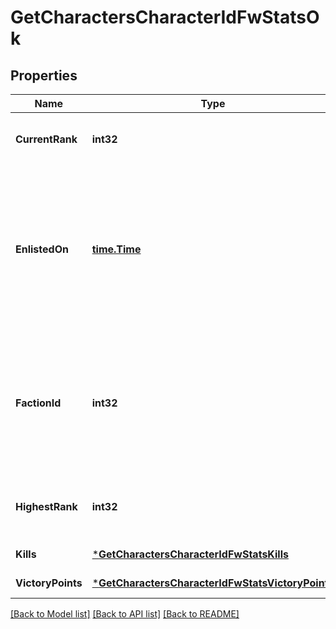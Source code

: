 # GetCharactersCharacterIdFwStatsOk

## Properties
Name | Type | Description | Notes
------------ | ------------- | ------------- | -------------
**CurrentRank** | **int32** | The given character&#x27;s current faction rank | [optional] [default to null]
**EnlistedOn** | [**time.Time**](time.Time.md) | The enlistment date of the given character into faction warfare. Will not be included if character is not enlisted in faction warfare | [optional] [default to null]
**FactionId** | **int32** | The faction the given character is enlisted to fight for. Will not be included if character is not enlisted in faction warfare | [optional] [default to null]
**HighestRank** | **int32** | The given character&#x27;s highest faction rank achieved | [optional] [default to null]
**Kills** | [***GetCharactersCharacterIdFwStatsKills**](get_characters_character_id_fw_stats_kills.md) |  | [default to null]
**VictoryPoints** | [***GetCharactersCharacterIdFwStatsVictoryPoints**](get_characters_character_id_fw_stats_victory_points.md) |  | [default to null]

[[Back to Model list]](../README.md#documentation-for-models) [[Back to API list]](../README.md#documentation-for-api-endpoints) [[Back to README]](../README.md)

